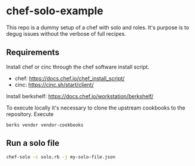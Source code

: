 # chef-solo-example

This repo is a dummy setup of a chef with solo and roles. It's purpose is to degug issues without the verbose of full recipes. 

## Requirements

Install chef or cinc through the chef software install script. 
- chef: https://docs.chef.io/chef_install_script/
- cinc: https://cinc.sh/start/client/ 


Install berkshelf: https://docs.chef.io/workstation/berkshelf/ 

To execute locally it's necessary to clone the upstream cookbooks to the repository. Execute 

```
berks vendor vendor-cookbooks
```


## Run a solo file

```bash
chef-solo -c solo.rb -j my-solo-file.json
```
